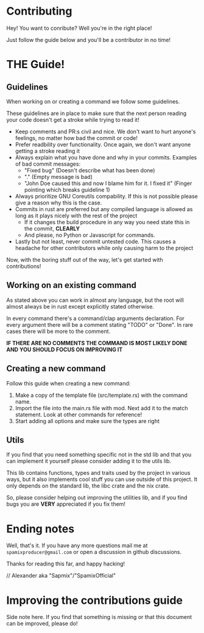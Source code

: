 # Contributing

Hey! You want to conribute? Well you're in the right place!

Just follow the guide below and you'll be a contributor in no time!

# THE Guide!

## Guidelines

When working on or creating a command we follow some guidelines. 

These guidelines are in place to make sure that the next person reading your code doesn't get a stroke while trying to read it!

- Keep comments and PR:s civil and nice. We don't want to hurt anyone's feelings, no matter how bad the commit or code!
- Prefer readbility over functionality. Once again, we don't want anyone getting a stroke reading it
- Always explain what you have done and why in your commits. Examples of bad commit messages:
    - "Fixed bug" (Doesn't describe what has been done)
    - "." (Empty message is bad)
    - "John Doe caused this and now I blame him for it. I fixed it" (Finger pointing which breaks guideline 1)
- Always prioritize GNU Coreutils compability. If this is not possible please give a reason why this is the case.
- Commits in rust are preferred but any compiled language is allowed as long as it plays nicely with the rest of the project
    - If it changes the build procedure in any way you need state this in the commit, **CLEARLY**
    - And please, no Python or Javascript for commands.
- Lastly but not least, never commit untested code. This causes a headache for other contributors while only causing harm to the project

Now, with the boring stuff out of the way, let's get started with contributions!

## Working on an existing command

As stated above you can work in almost any language, but the root will almost always be in rust except explicitly stated otherwise. 

In every command there's a command/clap arguments declaration. For every argument there will be a comment stating "TODO" or "Done". 
In rare cases there will be more to the comment. 

**IF THERE ARE NO COMMENTS THE COMMAND IS MOST LIKELY DONE AND YOU SHOULD FOCUS ON IMPROVING IT**

## Creating a new command

Follow this guide when creating a new command:
1. Make a copy of the template file (src/template.rs) with the command name.
2. Import the file into the main.rs file with mod. Next add it to the match statement. Look at other commands for reference!
3. Start adding all options and make sure the types are right

## Utils

If you find that you need something specific not in the std lib and that you can implement it yourself please consider adding it to the utils lib.

This lib contains functions, types and traits used by the project in various ways, but it also implements cool stuff you can use outside of this project.
It only depends on the standard lib, the libc crate and the nix crate.

So, please consider helping out improving the utilities lib, and if you find bugs you are **VERY** appreciated if you fix them!

# Ending notes

Well, that's it. If you have any more questions mail me at `spamixproducer@gmail.com` or open a discussion in github discussions.

Thanks for reading this far, and happy hacking!

// Alexander aka "Sapmix"/"SpamixOfficial"

# Improving the contributions guide

Side note here. If you find that something is missing or that this document can be improved, please do!
